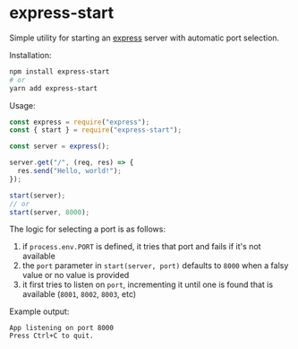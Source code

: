 # express-start

Simple utility for starting an [express][express.js] server with
automatic port selection.

Installation:

``` sh
npm install express-start
# or
yarn add express-start
```

Usage:

``` js
const express = require("express");
const { start } = require("express-start");

const server = express();

server.get("/", (req, res) => {
  res.send("Hello, world!");
});

start(server);
// or
start(server, 8000);
```

The logic for selecting a port is as follows:

1. if `process.env.PORT` is defined, it tries that port and fails if it's not
   available
2. the `port` parameter in `start(server, port)` defaults to `8000` when a falsy
   value or no value is provided
3. it first tries to listen on `port`, incrementing it until one is found that
   is available (`8001`, `8002`, `8003`, etc)

Example output:

``` text
App listening on port 8000
Press Ctrl+C to quit.
```

[express.js]: https://expressjs.com
